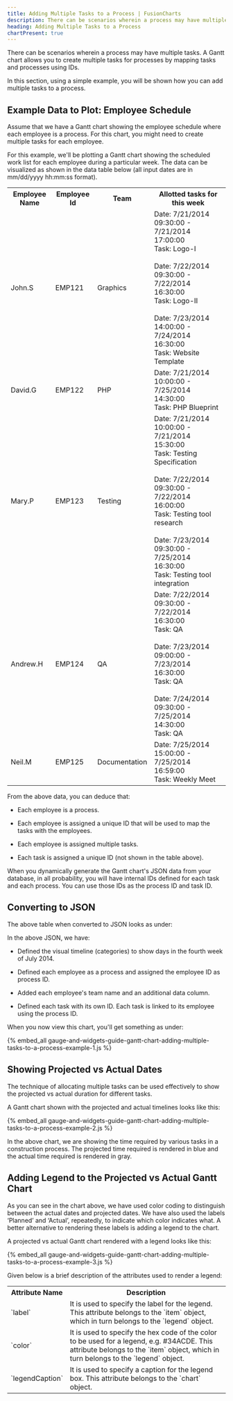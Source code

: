 ```yaml
---
title: Adding Multiple Tasks to a Process | FusionCharts
description: There can be scenarios wherein a process may have multiple tasks. A Gantt chart allows to create multiple tasks for processes by mapping tasks using IDs.
heading: Adding Multiple Tasks to a Process
chartPresent: true
---
```


There can be scenarios wherein a process may have multiple tasks. A Gantt chart allows you to create multiple tasks for processes by mapping tasks and processes using IDs.

In this section, using a simple example, you will be shown how you can add multiple tasks to a process.

## Example Data to Plot: Employee Schedule

Assume that we have a Gantt chart showing the employee schedule where each employee is a process. For this chart, you might need to create multiple tasks for each employee.

For this example, we'll be plotting a Gantt chart showing the scheduled work list for each employee during a particular week. The data can be visualized as shown in the data table below (all input dates are in mm/dd/yyyy  hh:mm:ss format).

<table>
  <tr>
    <th>Employee Name </th>
    <th>Employee Id</th>
    <th>Team</th>
    <th>Allotted tasks for this week </th>
  </tr>
  <tr>
    <td>John.S</td>
    <td>EMP121</td>
    <td>Graphics</td>
    <td>Date: 7/21/2014 09:30:00 - 7/21/2014 17:00:00<br/>
    Task: Logo-I<br/><br/>
    Date: 7/22/2014 09:30:00 - 7/22/2014 16:30:00<br/>
    Task: Logo-II<br/><br/>
    Date: 7/23/2014 14:00:00 - 7/24/2014 16:30:00<br/>
    Task: Website Template</td>
  </tr>
  <tr>
    <td>David.G</td>
    <td>EMP122</td>
    <td>PHP</td>
    <td>Date: 7/21/2014 10:00:00 - 7/25/2014 14:30:00<br/>
    Task: PHP Blueprint</td>
  </tr>
  <tr>
    <td>Mary.P</td>
    <td>EMP123</td>
    <td>Testing</td>
    <td>Date: 7/21/2014 10:00:00 - 7/21/2014 15:30:00<br/>
    Task: Testing Specification<br/><br/>
    Date: 7/22/2014 09:30:00 - 7/22/2014 16:00:00<br/>
    Task: Testing tool research<br/><br/>
    Date: 7/23/2014 09:30:00 - 7/25/2014 16:30:00<br/>
    Task: Testing tool integration</td>
  </tr>
  <tr>
    <td>Andrew.H</td>
    <td>EMP124</td>
    <td>QA</td>
    <td>Date: 7/22/2014 09:30:00 - 7/22/2014 16:30:00<br/>
    Task: QA<br/><br/>
    Date: 7/23/2014 09:00:00 - 7/23/2014 16:30:00<br/>
    Task: QA<br/><br/>
    Date: 7/24/2014 09:30:00 - 7/25/2014 14:30:00<br/>
    Task: QA</td>
  </tr>
  <tr>
    <td>Neil.M</td>
    <td>EMP125</td>
    <td>Documentation</td>
    <td>Date: 7/25/2014 15:00:00 - 7/25/2014 16:59:00<br/>
    Task: Weekly Meet</td>
  </tr>
</table>


From the above data, you can deduce that:

* Each employee is a process.

* Each employee is assigned a unique ID that will be used to map the tasks with the employees.

* Each employee is assigned multiple tasks.

* Each task is assigned a unique ID (not shown in the table above).

When you dynamically generate the Gantt chart's JSON data from your database, in all probability, you will have internal IDs defined for each task and each process. You can use those IDs as the process ID and task ID.

## Converting to JSON

The above table when converted to JSON looks as under:



In the above JSON, we have:

* Defined the visual timeline (categories) to show days in the fourth week of July 2014.

* Defined each employee as a process and assigned the employee ID as process ID.

* Added each employee's team name and an additional data column.

* Defined each task with its own ID. Each task is linked to its employee using the process ID.

When you now view this chart, you'll get something as under:

{% embed_all gauge-and-widgets-guide-gantt-chart-adding-multiple-tasks-to-a-process-example-1.js %}

## Showing Projected vs Actual Dates

The technique of allocating multiple tasks can be used effectively to show the projected vs actual duration for different tasks.

A Gantt chart shown with the projected and actual timelines looks like this:

{% embed_all gauge-and-widgets-guide-gantt-chart-adding-multiple-tasks-to-a-process-example-2.js %}

In the above chart, we are showing the time required by various tasks in a construction process. The projected time required is rendered in blue and the actual time required is rendered in gray.





## Adding Legend to the Projected vs Actual Gantt Chart

As you can see in the chart above, we have used color coding to distinguish between the actual dates and projected dates. We have also used the labels ‘Planned’ and ‘Actual’, repeatedly, to indicate which color indicates what. A better alternative to rendering these labels is adding a legend to the chart.

A projected vs actual Gantt chart rendered with a legend looks like this:

{% embed_all gauge-and-widgets-guide-gantt-chart-adding-multiple-tasks-to-a-process-example-3.js %}

Given below is a brief description of the attributes used to render a legend:

<table>
  <tr>
    <th>Attribute Name</th>
    <th>Description</th>
  </tr>
  <tr>
    <td>`label`</td>
    <td>It is used to specify the label for the legend. This attribute belongs to the `item` object, which in turn belongs to the `legend` object.</td>
  </tr>
  <tr>
    <td>`color`</td>
    <td>It is used to specify the hex code of the color to be used for a legend, e.g. #34ACDE. This attribute belongs to the `item` object, which in turn belongs to the `legend` object.</td>
  </tr>
  <tr>
    <td>`legendCaption`</td>
    <td>It is used to specify a caption for the legend box. This attribute belongs to the `chart` object.</td>
  </tr>
</table>